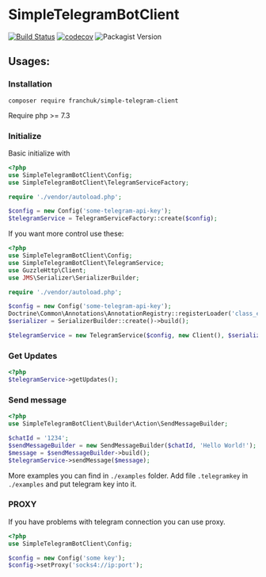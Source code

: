 # SimpleTelegramBotClient

[![Build Status](https://travis-ci.org/xcorter/SimpleTelegramBotClient.svg?branch=master)](https://travis-ci.org/xcorter/SimpleTelegramBotClient)
[![codecov](https://codecov.io/gh/xcorter/SimpleTelegramBotClient/branch/master/graph/badge.svg)](https://codecov.io/gh/xcorter/SimpleTelegramBotClient/)
![Packagist Version](https://img.shields.io/packagist/v/franchuk/simple-telegram-client)

## Usages:

### Installation

`composer require franchuk/simple-telegram-client`

Require php >= 7.3

### Initialize

Basic initialize with

```php
<?php
use SimpleTelegramBotClient\Config;
use SimpleTelegramBotClient\TelegramServiceFactory;

require './vendor/autoload.php';

$config = new Config('some-telegram-api-key');
$telegramService = TelegramServiceFactory::create($config);
```

If you want more control use these:

```php
<?php
use SimpleTelegramBotClient\Config;
use SimpleTelegramBotClient\TelegramService;
use GuzzleHttp\Client;
use JMS\Serializer\SerializerBuilder;

require './vendor/autoload.php';

$config = new Config('some-telegram-api-key');
Doctrine\Common\Annotations\AnnotationRegistry::registerLoader('class_exists');
$serializer = SerializerBuilder::create()->build();

$telegramService = new TelegramService($config, new Client(), $serializer);
```


### Get Updates
```php
<?php
$telegramService->getUpdates();
```

### Send message

```php
<?php
use SimpleTelegramBotClient\Builder\Action\SendMessageBuilder;

$chatId = '1234';
$sendMessageBuilder = new SendMessageBuilder($chatId, 'Hello World!');
$message = $sendMessageBuilder->build();
$telegramService->sendMessage($message);
```

More examples you can find in `./examples` folder.
Add file `.telegramkey` in `./examples` and put telegram key into it. 

### PROXY
If you have problems with telegram connection you can use proxy.
```php
<?php
use SimpleTelegramBotClient\Config;

$config = new Config('some key');
$config->setProxy('socks4://ip:port');
```
